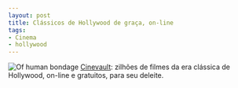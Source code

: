 ```yaml
---
layout: post
title: Clássicos de Hollywood de graça, on-line
tags:
- Cinema
- hollywood
---
```


![Of human bondage](http://www.caosordenado.com/wp-content/uploads/2011/09/of-human-bondage.jpg)
[Cinevault](http://cinevault.com/): zilhões de filmes da era clássica de Hollywood, on-line e gratuitos, para seu deleite.
